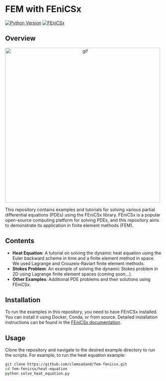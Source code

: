 # FEM with FEniCSx

[![Python Version](https://img.shields.io/badge/Python-3.8%2B-blue.svg)](https://www.python.org/downloads/)
[![FEniCSx](https://img.shields.io/badge/FEniCSx-0.4.1-blue.svg)](https://fenicsproject.org/)


## Overview

<img src="./img/u_sol_CG.gif" alt="gif" width="500px" style="text-align: center;">

This repository contains examples and tutorials for solving various partial differential equations (PDEs) using the FEniCSx library. FEniCSx is a popular open-source computing platform for solving PDEs, and this repository aims to demonstrate its application in finite element methods (FEM).

## Contents

- **Heat Equation**: A tutorial on solving the dynamic heat equation using the Euler backward scheme in time and a finite element method in space. We used Lagrange and  Crouzeix-Raviart finite element methods.
- **Stokes Problem**: An example of solving the dynamic Stokes problem in 2D using Lagrange finite element spaces (coming soon...).
- **Other Examples**: Additional PDE problems and their solutions using FEniCSx.

## Installation

To run the examples in this repository, you need to have FEniCSx installed. You can install it using Docker, Conda, or from source. Detailed installation instructions can be found in the [FEniCSx documentation](https://fenicsproject.org/docs/dolfinx/latest/).

## Usage

Clone the repository and navigate to the desired example directory to run the scripts. For example, to run the heat equation example:

```sh
git clone https://github.com/clemsadand/fem-fenicsx.git
cd fem-fenicsx/heat-equation
python solve_heat_equation.py
